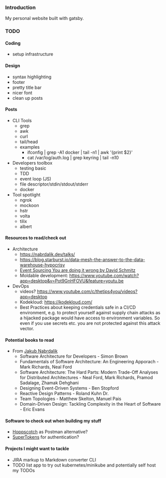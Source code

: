 ### Introduction

My personal website built with gatsby.

### TODO

#### Coding

- setup infrastructure

#### Design

- syntax highlighting
- footer
- pretty title bar
- nicer font
- clean up posts

#### Posts

- CLI Tools
  - grep
  - awk
  - curl
  - tail/head
  - examples
    - ifconfig | grep -A1 docker | tail -n1 | awk '{print $2}'
    - cat /var/log/auth.log | grep keyring | tail -n10
- Developers toolbox
  - testing basic
  - TDD
  - event loop (JS)
  - file descriptor/stdin/stdout/stderr
  - docker
- Tool spotlight
  - ngrok
  - mockoon
  - hstr
  - volta
  - tilix
  - albert

#### Resources to read/check out

- Architecture
  - https://nabrdalik.dev/talks/
  - https://blog.starburst.io/data-mesh-the-answer-to-the-data-warehouse-hypocrisy
  - [Event Sourcing You are doing it wrong by David Schmitz](https://www.youtube.com/watch?v=GzrZworHpIk)
  - Moldable development: https://www.youtube.com/watch?app=desktop&v=Pot9GnHFOVU&feature=youtu.be
- DevOps
  - videos? https://www.youtube.com/c/thetips4you/videos?app=desktop
  - Kodekloud: https://kodekloud.com/
  - Best Practices about keeping credentials safe in a CI/CD environment, e.g. to protect yourself against supply chain attacks as a hijacked package would have access to environment variables. So even if you use secrets etc. you are not protected against this attack vector.

#### Potential books to read

- From [Jakub Nabrdalik](https://jakubn.gitlab.io/wish-i-knew-architecture/#66)
  - Software Architecture for Developers - Simon Brown
  - Fundamentals of Software Architecture: An Engineering Apporach - Mark Richards, Neal Ford
  - Software Architecture: The Hard Parts: Modern Trade-Off Analyses for Distributed Architectures - Neal Ford, Mark Richards, Pramod Sadalage, Zhamak Dehghani
  - Designing Event-Driven Systems - Ben Stopford
  - Reactive Design Patterns - Roland Kuhn Dr.
  - Team Topologies - Matthew Skelton, Manuel Pais
  - Domain-Driven Design: Tackling Complexity in the Heart of Software - Eric Evans

#### Software to check out when building my stuff

- [Hoppscotch](https://hoppscotch.io/) as Postman alternative?
- [SuperTokens](https://supertokens.com/) for authentication?

#### Projects I might want to tackle

- JIRA markup to Markdown converter CLI
- TODO list app to try out kubernetes/minikube and potentially self host my TODOs
